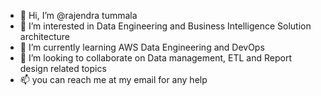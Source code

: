 - 👋 Hi, I’m @rajendra tummala
- 👀 I’m interested in Data Engineering and Business Intelligence Solution architecture
- 🌱 I’m currently learning AWS Data Engineering and DevOps
- 💞️ I’m looking to collaborate on Data management, ETL and Report design related topics
- 📫 you can reach me at my email for any help

<!---
trajendra/trajendra is a ✨ special ✨ repository because its `README.md` (this file) appears on your GitHub profile.
You can click the Preview link to take a look at your changes.
--->
